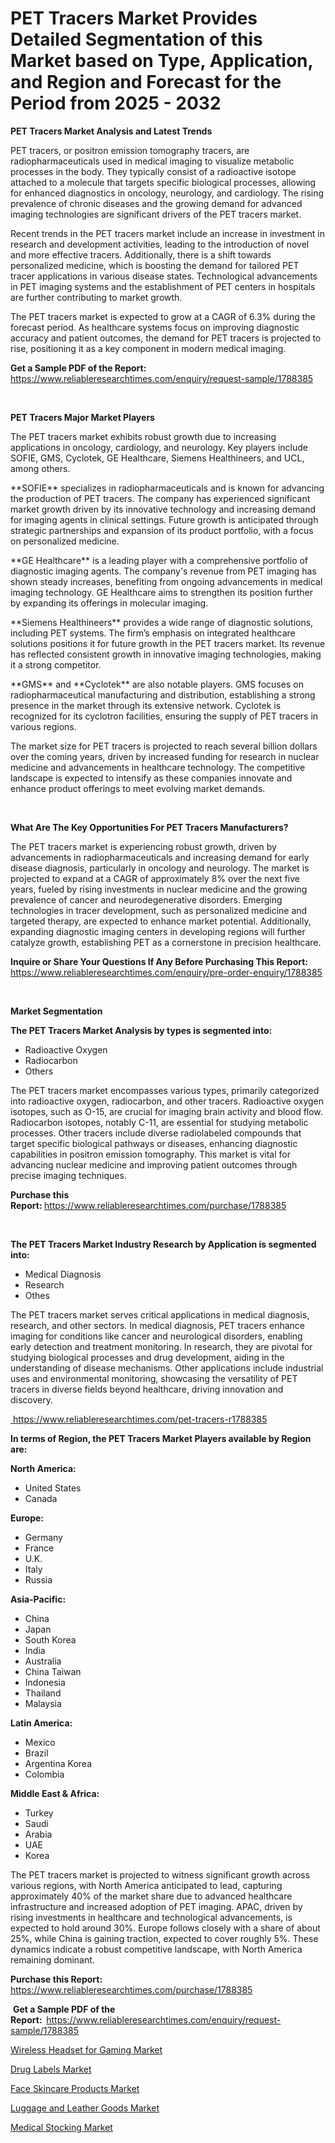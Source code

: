 <p><h1>PET Tracers Market Provides Detailed Segmentation of this Market based on Type, Application, and Region and Forecast for the Period from 2025 - 2032</h1></p><p><strong>PET Tracers Market Analysis and Latest Trends</strong></p>
<p><p>PET tracers, or positron emission tomography tracers, are radiopharmaceuticals used in medical imaging to visualize metabolic processes in the body. They typically consist of a radioactive isotope attached to a molecule that targets specific biological processes, allowing for enhanced diagnostics in oncology, neurology, and cardiology. The rising prevalence of chronic diseases and the growing demand for advanced imaging technologies are significant drivers of the PET tracers market.</p><p>Recent trends in the PET tracers market include an increase in investment in research and development activities, leading to the introduction of novel and more effective tracers. Additionally, there is a shift towards personalized medicine, which is boosting the demand for tailored PET tracer applications in various disease states. Technological advancements in PET imaging systems and the establishment of PET centers in hospitals are further contributing to market growth. </p><p>The PET tracers market is expected to grow at a CAGR of 6.3% during the forecast period. As healthcare systems focus on improving diagnostic accuracy and patient outcomes, the demand for PET tracers is projected to rise, positioning it as a key component in modern medical imaging.</p></p>
<p><strong>Get a Sample PDF of the Report:&nbsp;</strong> <a href="https://www.reliableresearchtimes.com/enquiry/request-sample/1788385?utm_campaign=2241&utm_medium=2&utm_source=Github&utm_content=ia&utm_term=04032025&utm_id=pet-tracers">https://www.reliableresearchtimes.com/enquiry/request-sample/1788385</a></p>
<p>&nbsp;</p>
<p><strong>PET Tracers Major Market Players</strong></p>
<p><p>The PET tracers market exhibits robust growth due to increasing applications in oncology, cardiology, and neurology. Key players include SOFIE, GMS, Cyclotek, GE Healthcare, Siemens Healthineers, and UCL, among others.</p><p>**SOFIE** specializes in radiopharmaceuticals and is known for advancing the production of PET tracers. The company has experienced significant market growth driven by its innovative technology and increasing demand for imaging agents in clinical settings. Future growth is anticipated through strategic partnerships and expansion of its product portfolio, with a focus on personalized medicine.</p><p>**GE Healthcare** is a leading player with a comprehensive portfolio of diagnostic imaging agents. The company's revenue from PET imaging has shown steady increases, benefiting from ongoing advancements in medical imaging technology. GE Healthcare aims to strengthen its position further by expanding its offerings in molecular imaging.</p><p>**Siemens Healthineers** provides a wide range of diagnostic solutions, including PET systems. The firm’s emphasis on integrated healthcare solutions positions it for future growth in the PET tracers market. Its revenue has reflected consistent growth in innovative imaging technologies, making it a strong competitor.</p><p>**GMS** and **Cyclotek** are also notable players. GMS focuses on radiopharmaceutical manufacturing and distribution, establishing a strong presence in the market through its extensive network. Cyclotek is recognized for its cyclotron facilities, ensuring the supply of PET tracers in various regions.</p><p>The market size for PET tracers is projected to reach several billion dollars over the coming years, driven by increased funding for research in nuclear medicine and advancements in healthcare technology. The competitive landscape is expected to intensify as these companies innovate and enhance product offerings to meet evolving market demands.</p></p>
<p>&nbsp;</p>
<p><strong>What Are The Key Opportunities For PET Tracers Manufacturers?</strong></p>
<p><p>The PET tracers market is experiencing robust growth, driven by advancements in radiopharmaceuticals and increasing demand for early disease diagnosis, particularly in oncology and neurology. The market is projected to expand at a CAGR of approximately 8% over the next five years, fueled by rising investments in nuclear medicine and the growing prevalence of cancer and neurodegenerative disorders. Emerging technologies in tracer development, such as personalized medicine and targeted therapy, are expected to enhance market potential. Additionally, expanding diagnostic imaging centers in developing regions will further catalyze growth, establishing PET as a cornerstone in precision healthcare.</p></p>
<p><strong>Inquire or Share Your Questions If Any Before Purchasing This Report:</strong> <a href="https://www.reliableresearchtimes.com/enquiry/pre-order-enquiry/1788385?utm_campaign=2241&utm_medium=2&utm_source=Github&utm_content=ia&utm_term=04032025&utm_id=pet-tracers">https://www.reliableresearchtimes.com/enquiry/pre-order-enquiry/1788385</a></p>
<p>&nbsp;</p>
<p><strong>Market Segmentation</strong></p>
<p><strong>The PET Tracers Market Analysis by types is segmented into:</strong></p>
<p><ul><li>Radioactive Oxygen</li><li>Radiocarbon</li><li>Others</li></ul></p>
<p><p>The PET tracers market encompasses various types, primarily categorized into radioactive oxygen, radiocarbon, and other tracers. Radioactive oxygen isotopes, such as O-15, are crucial for imaging brain activity and blood flow. Radiocarbon isotopes, notably C-11, are essential for studying metabolic processes. Other tracers include diverse radiolabeled compounds that target specific biological pathways or diseases, enhancing diagnostic capabilities in positron emission tomography. This market is vital for advancing nuclear medicine and improving patient outcomes through precise imaging techniques.</p></p>
<p><strong>Purchase this Report:&nbsp;</strong><a href="https://www.reliableresearchtimes.com/purchase/1788385?utm_campaign=2241&utm_medium=2&utm_source=Github&utm_content=ia&utm_term=04032025&utm_id=pet-tracers">https://www.reliableresearchtimes.com/purchase/1788385</a></p>
<p>&nbsp;</p>
<p><strong>The PET Tracers Market Industry Research by Application is segmented into:</strong></p>
<p><ul><li>Medical Diagnosis</li><li>Research</li><li>Othes</li></ul></p>
<p><p>The PET tracers market serves critical applications in medical diagnosis, research, and other sectors. In medical diagnosis, PET tracers enhance imaging for conditions like cancer and neurological disorders, enabling early detection and treatment monitoring. In research, they are pivotal for studying biological processes and drug development, aiding in the understanding of disease mechanisms. Other applications include industrial uses and environmental monitoring, showcasing the versatility of PET tracers in diverse fields beyond healthcare, driving innovation and discovery.</p></p>
<p><a href="https://www.reliableresearchtimes.com/pet-tracers-r1788385?utm_campaign=2241&utm_medium=2&utm_source=Github&utm_content=ia&utm_term=04032025&utm_id=pet-tracers">&nbsp;https://www.reliableresearchtimes.com/pet-tracers-r1788385</a></p>
<p><strong>In terms of Region, the PET Tracers Market Players available by Region are:</strong></p>
<p>
    <p> <strong> North America: </strong>
        <ul>
            <li>United States</li>
            <li>Canada</li>
        </ul>
        </p> 
    <p> <strong> Europe: </strong>
        <ul>
            <li>Germany</li>
            <li>France</li>
            <li>U.K.</li>
            <li>Italy</li>
            <li>Russia</li>
        </ul>
        </p> 
    <p> <strong> Asia-Pacific: </strong>
        <ul>
            <li>China</li>
            <li>Japan</li>
            <li>South Korea</li>
            <li>India</li>
            <li>Australia</li>
            <li>China Taiwan</li>
            <li>Indonesia</li>
            <li>Thailand</li>
            <li>Malaysia</li>
        </ul>
        </p> 
    <p> <strong> Latin America: </strong>
        <ul>
            <li>Mexico</li>
            <li>Brazil</li>
            <li>Argentina Korea</li>
            <li>Colombia</li>
        </ul>
        </p> 
    <p> <strong> Middle East & Africa: </strong>
        <ul>
            <li>Turkey</li>
            <li>Saudi</li>
            <li>Arabia</li>
            <li>UAE</li>
            <li>Korea</li>
        </ul>
    </p>
    </p>
<p><p>The PET tracers market is projected to witness significant growth across various regions, with North America anticipated to lead, capturing approximately 40% of the market share due to advanced healthcare infrastructure and increased adoption of PET imaging. APAC, driven by rising investments in healthcare and technological advancements, is expected to hold around 30%. Europe follows closely with a share of about 25%, while China is gaining traction, expected to cover roughly 5%. These dynamics indicate a robust competitive landscape, with North America remaining dominant.</p></p>
<p><strong>Purchase this Report: </strong><a href="https://www.reliableresearchtimes.com/purchase/1788385?utm_campaign=2241&utm_medium=2&utm_source=Github&utm_content=ia&utm_term=04032025&utm_id=pet-tracers">https://www.reliableresearchtimes.com/purchase/1788385</a></p>
<p>&nbsp;<strong>Get a Sample PDF of the Report:&nbsp;&nbsp;</strong><a href="https://www.reliableresearchtimes.com/enquiry/request-sample/1788385?utm_campaign=2241&utm_medium=2&utm_source=Github&utm_content=ia&utm_term=04032025&utm_id=pet-tracers">https://www.reliableresearchtimes.com/enquiry/request-sample/1788385</a></p>
<p><strong></strong></p>
<p><p><a href="https://www.linkedin.com/pulse/market-dynamics-wireless-headset-gaming-projected-98-isyje?utm_campaign=2241&utm_medium=2&utm_source=Github&utm_content=ia&utm_term=04032025&utm_id=pet-tracers">Wireless Headset for Gaming Market</a></p><p><a href="https://github.com/safatabhee/Market-Research-Report-List-1/blob/main/drug-labels-market.md?utm_campaign=2241&utm_medium=2&utm_source=Github&utm_content=ia&utm_term=04032025&utm_id=pet-tracers">Drug Labels Market</a></p><p><a href="https://www.linkedin.com/pulse/face-skincare-products-market-growth-outlook-from-2025-2032-wqg8e?utm_campaign=2241&utm_medium=2&utm_source=Github&utm_content=ia&utm_term=04032025&utm_id=pet-tracers">Face Skincare Products Market</a></p><p><a href="https://www.linkedin.com/pulse/luggage-leather-goods-market-research-report-trends-overview-mrote?utm_campaign=2241&utm_medium=2&utm_source=Github&utm_content=ia&utm_term=04032025&utm_id=pet-tracers">Luggage and Leather Goods Market</a></p><p><a href="https://github.com/sivyerloucks/Market-Research-Report-List-1/blob/main/medical-stocking-market.md?utm_campaign=2241&utm_medium=2&utm_source=Github&utm_content=ia&utm_term=04032025&utm_id=pet-tracers">Medical Stocking Market</a></p></p>